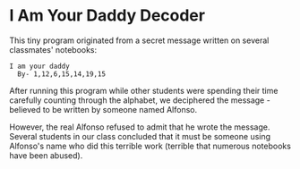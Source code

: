 # I Am Your Daddy Decoder
This tiny program originated from a secret message written on several classmates' notebooks:
```
I am your daddy
  By- 1,12,6,15,14,19,15
```
After running this program while other students were spending their time carefully counting through the alphabet,
we deciphered the message - believed to be written by someone named Alfonso.

However, the real Alfonso refused to admit that he wrote the message.
Several students in our class concluded that it must be someone using Alfonso's name who did this terrible work
(terrible that numerous notebooks have been abused).
